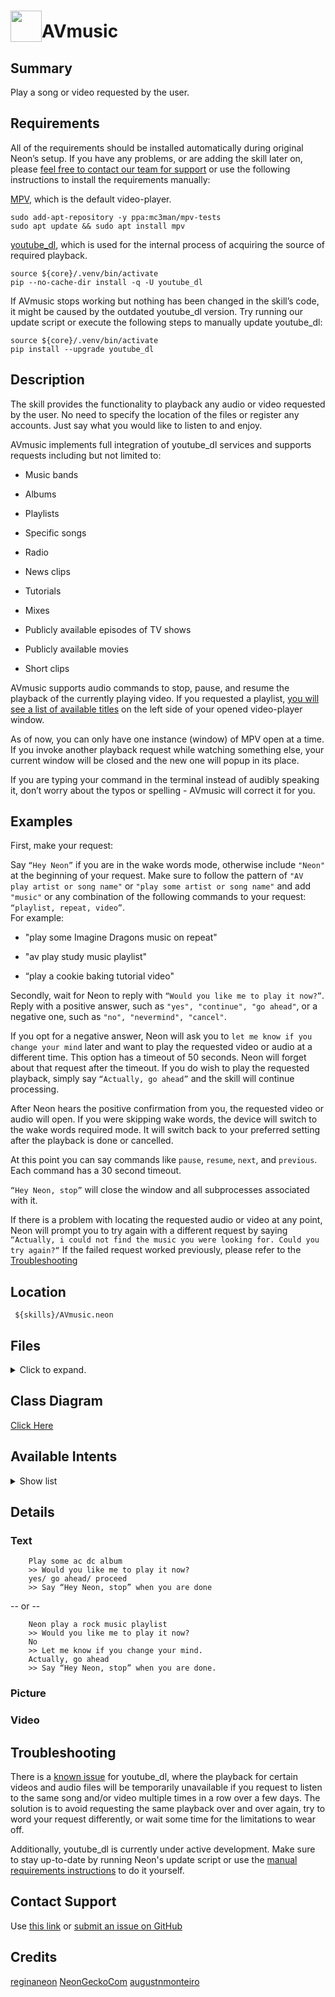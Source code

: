 
# <img src='https://0000.us/klatchat/app/files/neon_images/icons/neon_skill.png' card_color="#FF8600" width="50" style="vertical-align:bottom">AVmusic  
  
## Summary  
  
Play a song or video requested by the user.

## Requirements  
All of the requirements should be installed automatically during original Neon’s setup. If you have any problems, or are adding the skill later on, please [feel free to contact our team for support](#contact-support) or use the following instructions to install the requirements manually:  
  
[MPV](https://mpv.io/), which is the default video-player.  
  

    sudo add-apt-repository -y ppa:mc3man/mpv-tests    
    sudo apt update && sudo apt install mpv  

  
    
[youtube_dl](https://ytdl-org.github.io/youtube-dl/about.html), which is used for the internal process of acquiring the source of required playback.  
  

    source ${core}/.venv/bin/activate 
    pip --no-cache-dir install -q -U youtube_dl  

  If AVmusic stops working but nothing has been changed in the skill’s code, it might be caused by the outdated youtube_dl version. Try running our update script or execute the following steps to manually update youtube_dl:  
  
    source ${core}/.venv/bin/activate 
    pip install --upgrade youtube_dl   
  
## Description  
  
The skill provides the functionality to playback any audio or video requested by the user. No need to specify the 
location of the files or register any accounts. Just say what you would like to listen to and enjoy.  
  
AVmusic implements full integration of youtube_dl services and supports requests including but not limited to:
  
- Music bands  
      
- Albums  
  
- Playlists  
      
- Specific songs  
      
- Radio  
      
- News clips  
      
- Tutorials  
      
- Mixes  
      
- Publicly available episodes of TV shows  
      
- Publicly available movies  
      
- Short clips  
      
  
AVmusic supports audio commands to stop, pause, and resume the playback of the currently playing video. If you requested a playlist, [you will see a list of available titles](#picture) on the left side of your opened video-player window.  
  
As of now, you can only have one instance (window) of MPV open at a time. If you invoke another playback request while watching something else, your current window will be closed and the new one will popup in its place.  
  
If you are typing your command in the terminal instead of audibly speaking it, don’t worry about the typos or spelling - AVmusic will correct it for you.  
  
    
  
  
## Examples  
  
First, make your request:  
  
Say `“Hey Neon”` if you are in the wake words mode, otherwise include `"Neon"` at the beginning of your request. Make
sure to follow the pattern of `"AV play artist or song name"` or `"play some artist or song name"` and add `"music"` or
any combination of the following commands to your request: `“playlist, repeat, video”`.  
For example:
  
- "play some Imagine Dragons music on repeat"
      
- "av play study music playlist"
      
- “play a cookie baking tutorial video" 
      
  
Secondly, wait for Neon to reply with `“Would you like me to play it now?”`. Reply with a positive answer, such as
`"yes", "continue", "go ahead"`, or a negative one, such as `"no", "nevermind", "cancel"`.
  
If you opt for a negative answer, Neon will ask you to `let me know if you change your mind` later and want to play the
requested video or audio at a different time. This option has a timeout of 50 seconds. Neon will forget about that
request after the timeout. If you do wish to play the requested playback, simply say `“Actually, go ahead”` and the
skill will continue processing.
  
After Neon hears the positive confirmation from you, the requested video or audio will open. If you were skipping wake
words, the device will switch to the wake words required mode. It will switch back to your preferred setting after the
playback is done or cancelled.
  
At this point you can say commands like `pause`, `resume`, `next`, and `previous`. Each command has a 30 second timeout.
  
  
`“Hey Neon, stop”` will close the window and all subprocesses associated with it.
  
If there is a problem with locating the requested audio or video at any point, Neon will prompt you to try again with a different request by saying `“Actually, i could not find the music you were looking for. Could you try again?“` If the failed request worked previously, please refer to the [Troubleshooting](#troubleshooting)  
  
## Location  
  

     ${skills}/AVmusic.neon

## Files
<details>
<summary>Click to expand.</summary>
<br>

    ${skills}/AVmusic.neon  
    ${skills}/AVmusic.neon/dialog  
    ${skills}/AVmusic.neon/dialog/de-de  
    ${skills}/AVmusic.neon/dialog/de-de/ChangeMind.dialog  
    ${skills}/AVmusic.neon/dialog/en-us  
    ${skills}/AVmusic.neon/dialog/de-de/TryAgain.dialog  
    ${skills}/AVmusic.neon/dialog/de-de/SayStop.dialog  
    ${skills}/AVmusic.neon/dialog/de-de/SayResume.dialog  
    ${skills}/AVmusic.neon/dialog/de-de/PlayNow.dialog  
    ${skills}/AVmusic.neon/dialog/en-us/ChangeMind.dialog  
    ${skills}/AVmusic.neon/dialog/en-us/SayResume.dialog  
    ${skills}/AVmusic.neon/dialog/en-us/SayStop.dialog  
    ${skills}/AVmusic.neon/dialog/en-us/PlayNow.dialog  
    ${skills}/AVmusic.neon/dialog/en-us/TryAgain.dialog  
    ${skills}/AVmusic.neon/test  
    ${skills}/AVmusic.neon/test/intent  
    ${skills}/AVmusic.neon/test/intent/001.Neon_AVmusic_intent.intent.json  
    ${skills}/AVmusic.neon/test/intent/002.AVmusic_intent.intent.json  
    ${skills}/AVmusic.neon/test/intent/003.not_now_intent.intent.json  
    ${skills}/AVmusic.neon/test/intent/004.playnow_intent.intent.json  
    ${skills}/AVmusic.neon/test/intent/005.pause_now_intent.intent.json  
    ${skills}/AVmusic.neon/vocab/de-de  
    ${skills}/AVmusic.neon/vocab  
    ${skills}/AVmusic.neon/vocab/de-de/AgreementKeyword.voc  
    ${skills}/AVmusic.neon/vocab/de-de/AVmusicKeyword.voc  
    ${skills}/AVmusic.neon/vocab/de-de/DeclineKeyword.voc  
    ${skills}/AVmusic.neon/vocab/en-us  
    ${skills}/AVmusic.neon/vocab/en-us/AgreementKeyword.voc  
    ${skills}/AVmusic.neon/vocab/en-us/AVmusicKeyword.voc  
    ${skills}/AVmusic.neon/vocab/en-us/DeclineKeyword.voc  
    ${skills}/AVmusic.neon/vocab/en-us/Mix.voc  
    ${skills}/AVmusic.neon/vocab/en-us/Neon.voc  
    ${skills}/AVmusic.neon/vocab/en-us/Pause.voc  
    ${skills}/AVmusic.neon/vocab/en-us/Repeat.voc  
    ${skills}/AVmusic.neon/__init__.py  
    ${skills}/AVmusic.neon/AVmusic_Class_Diagram.png  
    ${skills}/AVmusic.neon/README.md  
    ${skills}/AVmusic.neon/requirements.sh  
    ${skills}/AVmusic.neon/requirements.txt  
    ${skills}/AVmusic.neon/settings.json

</details>
  

## Class Diagram
[Click Here](https://0000.us/klatchat/app/files/neon_images/class_diagrams/AVmusic.png)
  

## Available Intents
<details>
<summary>Show list</summary>
<br>


### AgreementKeyword.voc

    yes  
    sure  
    proceed  
    continue  
    begin  
    start  
    go ahead  
    lets do it  
    do it  
    of course  
    actually do  
    changed my mind

  

### AVmusicKeyword.voc

    play(| some| this music)  
    play  
    find(| this) (song|me some|music|video|music video)  
    find (song|me some|music|video|music video)  
    search for this (band|song)  
    music  
    music video  
    i want to (hear|listen to)

### DeclineKeyword.voc

    no  
    don't  
    not  
    do not  
    stop  
    break  
    leave  
    quit  
    end  
    not now  
    that's enough  
    enough

### Mix.voc

    playlist  
    mix  
    album

### Neon.voc

    neon  
    leon  
    nyan  
    av  
    a v  
    av music  
    a v music

### Playback.voc

    pause
    pause now
    resume
    proceed
    continue
    next
    previous
    skip
    back
    last
    forward

### Repeat.voc

    on repeat  
    repeat  
    on loop  
    repeat  
    forever

</details>


## Details

### Text

	    Play some ac dc album    
	    >> Would you like me to play it now?    
        yes/ go ahead/ proceed    
        >> Say “Hey Neon, stop” when you are done

  
  
    
--   or --  
      
  

        Neon play a rock music playlist    
        >> Would you like me to play it now?    
        No    
        >> Let me know if you change your mind.    
        Actually, go ahead    
        >> Say “Hey Neon, stop” when you are done.

### Picture

### Video

## Troubleshooting
There is a [known issue](https://github.com/ytdl-org/youtube-dl/issues/154) for youtube_dl, where the playback for certain videos and audio files will be temporarily unavailable if you request to listen to the same song and/or video multiple times in a row over a few days. The solution is to avoid requesting the same playback over and over again, try to word your request differently, or wait some time for the limitations to wear off.

Additionally, youtube_dl is currently under active development. Make sure to stay up-to-date by running Neon's update script or use the [manual requirements instructions](#requirements) to do it yourself.

## Contact Support
Use [this link](https://neongecko.com/ContactUs) or
[submit an issue on GitHub](https://help.github.com/en/articles/creating-an-issue)

## Credits
[reginaneon](https://github.com/reginaneon)
[NeonGeckoCom](https://github.com/NeonGeckoCom)
[augustnmonteiro](https://github.com/augustnmonteiro)
